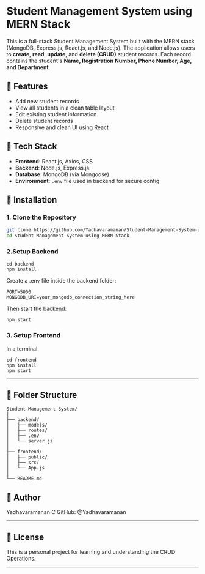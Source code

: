 # Student Management System using MERN Stack

This is a full-stack Student Management System built with the MERN stack (MongoDB, Express.js, React.js, and Node.js). The application allows users to **create**, **read**, **update**, and **delete (CRUD)** student records. Each record contains the student's **Name, Registration Number, Phone Number, Age, and Department**.

## 🚀 Features

- Add new student records
- View all students in a clean table layout
- Edit existing student information
- Delete student records
- Responsive and clean UI using React

## 📌 Tech Stack

- **Frontend**: React.js, Axios, CSS
- **Backend**: Node.js, Express.js
- **Database**: MongoDB (via Mongoose)
- **Environment**: `.env` file used in backend for secure config

## 🔧 Installation

### 1. Clone the Repository

```bash
git clone https://github.com/Yadhavaramanan/Student-Management-System-using-MERN-Stack.git
cd Student-Management-System-using-MERN-Stack
```

### 2.Setup Backend
```
cd backend
npm install
```
Create a .env file inside the backend folder:

```
PORT=5000
MONGODB_URI=your_mongodb_connection_string_here
```

Then start the backend:
```
npm start 
```

### 3. Setup Frontend
In a terminal:
```
cd frontend
npm install
npm start
```
---

## 📂 Folder Structure

```
Student-Management-System/
│
├── backend/
│   ├── models/
│   ├── routes/
│   ├── .env
│   └── server.js
│
├── frontend/
│   ├── public/
│   ├── src/
│   └── App.js
│
└── README.md
```

## 🤝 Author

Yadhavaramanan C
GitHub: @Yadhavaramanan

---
## 📄 License

This is a personal project for learning and understanding the CRUD Operations.

---

